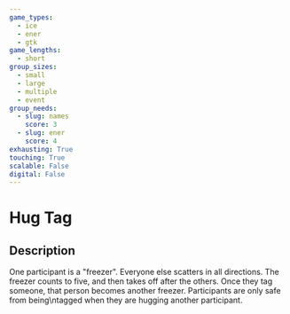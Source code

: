 ```yaml
---
game_types:
  - ice
  - ener
  - gtk
game_lengths:
  - short
group_sizes:
  - small
  - large
  - multiple
  - event
group_needs:
  - slug: names
    score: 3
  - slug: ener
    score: 4
exhausting: True
touching: True
scalable: False
digital: False
---
```

# Hug Tag

## Description
One participant is a \"freezer\". Everyone else scatters in all directions. The freezer counts to five, and then takes off after the others. Once they tag someone, that person becomes another freezer. Participants are only safe from being\ntagged when they are hugging another participant.
